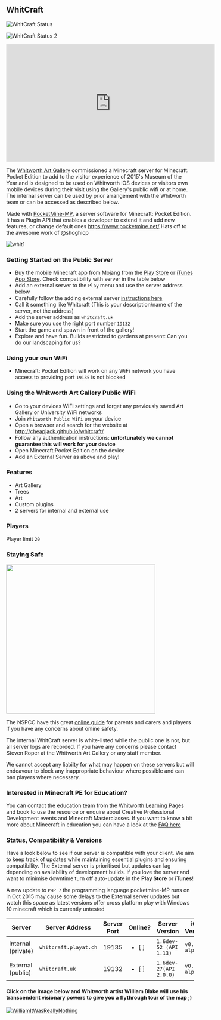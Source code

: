 ## WhitCraft

![WhitCraft Status](https://img.shields.io/badge/whitcraftprivate-down%20for%20v0.13.1-red.svg)

![WhitCraft Status 2](https://img.shields.io/badge/whitcraftpublic-down%20for%20v0.15.0-red.svg)


<p><iframe width="560" height="315" src="https://www.youtube.com/embed/wkrTV1UBNUg" frameborder="0" allowfullscreen></iframe></p>

The [Whitworth Art Gallery](http://www.whitworth.manchester.ac.uk/images/pss/thewhitworth.png) commissioned a Minecraft server for Minecraft: Pocket Edition to add to the visitor experience of 2015's Museum of the Year and is designed to be used on Whitworth iOS devices or visitors own mobile devices during their visit using the Gallery's public wifi or at home. The internal server can be used by prior arrangement with the Whitworth team or can be accessed as described below.

Made with [PocketMine-MP](https://github.com/PocketMine/PocketMine-MP), a server software for Minecraft: Pocket Edition. It has a Plugin API that enables a developer to extend it and add new features, or change default ones
https://www.pocketmine.net/ Hats off to the awesome work of @shoghicp

![whit1](https://cloud.githubusercontent.com/assets/128456/9811986/43a7816e-5872-11e5-86ca-acfaa4c2cbcb.png)

### Getting Started on the Public Server

 * Buy the mobile Minecraft app from Mojang from the [Play Store](https://play.google.com/store/apps/details?id=com.mojang.minecraftpe&hl=en) or [iTunes App Store](https://itunes.apple.com/us/app/minecraft-pocket-edition/id479516143?mt=8). Check compatibility with server in the table below
 * Add an external server to the `Play` menu and use the server address below
 * Carefully follow the adding external server [instructions here](https://github.com/cheapjack/whitcraft/blob/master/CPD/FAQ.md#logging-onto-an-external-server)
 * Call it something like Whitcraft (This is your description/name of the server, not the address)
 * Add the server address as `whitcraft.uk`
 * Make sure you use the right port number `19132`
 * Start the game and spawn in front of the gallery!
 * Explore and have fun. Builds restricted to gardens at present: Can you do our landscaping for us?

### Using your own WiFi 

 * Minecraft: Pocket Edition will work on any WiFi network you have access to providing port `19135` is not blocked

### Using the Whitworth Art Gallery Public WiFi

 * Go to your devices WiFi settings and forget any previously saved Art Gallery or University WiFi networks
 * Join `Whitworth Public WiFi` on your device
 * Open a browser and search for the website at http://cheapjack.github.io/whitcraft/
 * Follow any authentication instructions: **unfortunately we cannot guarantee this will work for your device**
 * Open Minecraft:Pocket Edition on the device 
 * Add an External Server as above and play!

### Features

 * Art Gallery
 * Trees
 * Art
 * Custom plugins
 * 2 servers for internal and external use

### Players
Player limit `20`

### Staying Safe

<img src="https://camo.githubusercontent.com/5604c342543f5cac163588e5a5d10de2abbdbdf7/68747470733a2f2f7777772e6e737063632e6f72672e756b2f676c6f62616c6173736574732f626c6f636b732f61626f75742d75732f6f75722d706172746e6572732f6f322f6f322d706172746e6572736869702f6d696e6563726166742d6374612d76342e706e67" width="400">

The NSPCC have this great [online guide](https://www.nspcc.org.uk/preventing-abuse/keeping-children-safe/online-safety/minecraft-a-parents-guide) for parents and carers and players if you have any concerns about online safety.

The internal WhitCraft server is white-listed while the public one is not, but all server logs are recorded. If you have any concerns please contact Steven Roper at the Whitworth Art Gallery or any staff member.

We cannot accept any liabilty for what may happen on these servers but will endeavour to block any inappropriate behaviour where possible and can ban players where necessary.

### Interested in Minecraft PE for Education?

You can contact the education team from the [Whitworth Learning Pages](http://www.whitworth.manchester.ac.uk/learn/schoolscollegesanduniversities/) and book to use the resource or enquire about Creative Professional Development events and Minecraft Masterclasses. If you want to know a bit more about Minecraft in education you can have a look at the [FAQ here](https://github.com/cheapjack/whitcraft/blob/master/CPD/FAQ.md)

### Status, Compatibility & Versions

Have a look below to see if our server is compatible with your client. We aim to keep track of updates while maintaining essential plugins and ensuring compatibility. The External server is prioritised but updates can lag depending on availability of development builds. If you love the server and want to minimise downtime turn off auto-update in the **Play Store** or **iTunes**!

A new update to `PHP 7` the programming language pocketmine-MP runs on in Oct 2015 may cause some delays to the External server updates but watch this space as latest versions offer cross platform play with Windows 10 minecraft which is currently untested


Server | Server Address | Server Port | Online? | Server Version | iOS Version | Android Version
------------ | ------------- |------------ | ------------- | ------------ | ------------ | ------------
Internal (private) | `whitcraft.playat.ch` | 19135 | <ul><li>[ ] </li> | `1.6dev-52 (API 1.13)` | `v0.13.1 alpha` | `v0.13.1 alpha`
External (public) | `whitcraft.uk` | 19132 | <ul><li>[ ] </li> | `1.6dev-27(API 2.0.0)` | `v0.15.0 alpha` | `v0.15.0`


 
#### Click on the image below and Whitworth artist **William Blake** will use his transcendent visionary powers to give you a flythrough tour of the map ;)

[![WilliamItWasReallyNothing](https://cloud.githubusercontent.com/assets/128456/12619114/981b6de2-c50e-11e5-93db-d76640fdb801.png)](http://www.youtube.com/watch?v=KgeewnO0R6Q)
